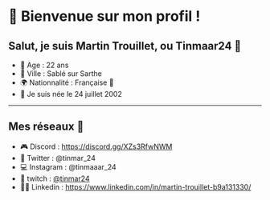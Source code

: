 # 🦜 Bienvenue sur mon profil !

## Salut, je suis **Martin Trouillet**, ou **Tinmaar24** 👋

  - 📅 Age : 22 ans
  - 📍 Ville : Sablé sur Sarthe
  - 🌍 Nationnalité : Française 🥐
  - 🦁 Je suis née le 24 juillet 2002

---

## Mes réseaux 📲

  - 🎮 Discord : https://discord.gg/XZs3RfwNWM
  - 🐤 Twitter : @tinmar_24
  - 💻 Instagram : @tinmaaar_24
  - 🎥 twitch : [@tinmar24](https://www.twitch.tv/tinmar24)
  - 👨‍🎓 Linkedin : https://www.linkedin.com/in/martin-trouillet-b9a131330/
